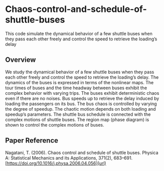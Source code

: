 # Chaos-control-and-schedule-of-shuttle-buses

This code simulate the dynamical behavior of a few shuttle buses when they pass each other freely and control the speed to retrieve the loading’s delay

## Overview

We study the dynamical behavior of a few shuttle buses when they pass each other freely and control the speed to retrieve the loading’s delay. The dynamics of the buses is expressed in terms of the nonlinear maps. The tour times of buses and the time headway between buses exhibit the complex behavior with varying trips. The buses exhibit deterministic chaos even if there are no noises. Bus speeds up to retrieve the delay induced by loading the passengers on its bus. The bus chaos is controlled by varying the degree of speedup. The chaotic motion depends on both loading and speedup’s parameters. The shuttle bus schedule is connected with the complex motions of shuttle buses. The region map (phase diagram) is shown to control the complex motions of buses.

## Paper Reference

Nagatani, T. (2006). Chaos control and schedule of shuttle buses. Physica A: Statistical Mechanics and its Applications, 371(2), 683–691. [https://doi.org/10.1016/j.physa.2006.04.056](url)
